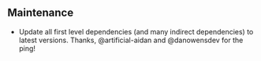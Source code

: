 ## Maintenance
- Update all first level dependencies (and many indirect dependencies) to latest versions. Thanks, @artificial-aidan and @danowensdev for the ping!

